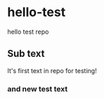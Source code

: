 # hello-test
hello test repo

## Sub text
It's first text in repo for testing!

### and new test text
